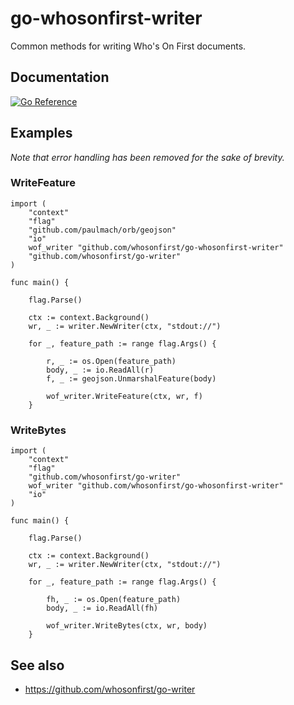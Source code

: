 # go-whosonfirst-writer

Common methods for writing Who's On First documents.

## Documentation

[![Go Reference](https://pkg.go.dev/badge/github.com/whosonfirst/go-whosonfirst-writer.svg)](https://pkg.go.dev/github.com/whosonfirst/go-whosonfirst-writer)

## Examples

_Note that error handling has been removed for the sake of brevity._

### WriteFeature

```
import (
	"context"
	"flag"
	"github.com/paulmach/orb/geojson"
	"io"
	wof_writer "github.com/whosonfirst/go-whosonfirst-writer"
	"github.com/whosonfirst/go-writer"			
)

func main() {

	flag.Parse()

	ctx := context.Background()
	wr, _ := writer.NewWriter(ctx, "stdout://")
	
	for _, feature_path := range flag.Args() {
	
		r, _ := os.Open(feature_path)
		body, _ := io.ReadAll(r)		    
		f, _ := geojson.UnmarshalFeature(body)

		wof_writer.WriteFeature(ctx, wr, f)
	}
```

### WriteBytes

```
import (
	"context"
	"flag"
	"github.com/whosonfirst/go-writer"	
	wof_writer "github.com/whosonfirst/go-whosonfirst-writer"
	"io"
)

func main() {

	flag.Parse()

	ctx := context.Background()
	wr, _ := writer.NewWriter(ctx, "stdout://")
	
	for _, feature_path := range flag.Args() {
	
		fh, _ := os.Open(feature_path)
		body, _ := io.ReadAll(fh)
		
		wof_writer.WriteBytes(ctx, wr, body)
	}
```

## See also

* https://github.com/whosonfirst/go-writer
